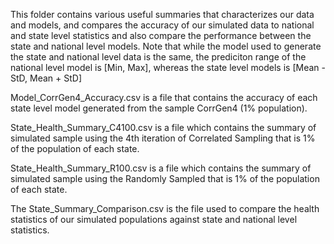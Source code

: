 This folder contains various useful summaries that characterizes our data and
models, and  compares the accuracy of our simulated data to national and
state level statistics and also compare the performance between the state
and national level models. Note that while the model used to generate the
state and national level data is the same, the prediciton range of the national
level model is [Min, Max], whereas the state level models is [Mean - StD,
Mean + StD]

Model_CorrGen4_Accuracy.csv is a file that contains the accuracy of each state
level model generated from the sample CorrGen4 (1% population).

State_Health_Summary_C4100.csv is a file which contains the summary of simulated
sample using the 4th iteration of Correlated Sampling that is 1% of the population
of each state.

 State_Health_Summary_R100.csv is a file which contains the summary of simulated
sample using the Randomly Sampled that is 1% of the population of each state.

The State_Summary_Comparison.csv is the file used to compare the health statistics
of our simulated populations against state and national level statistics.
